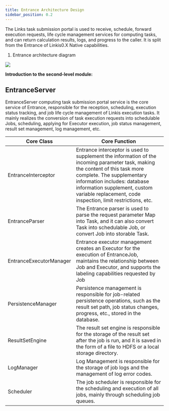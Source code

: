 ```yaml
---
title: Entrance Architecture Design
sidebar_position: 0.2
---
```


The Links task submission portal is used to receive, schedule, forward execution requests, life cycle management services for computing tasks, and can return calculation results, logs, and progress to the caller. It is split from the Entrance of Linkis0.X Native capabilities.

1. Entrance architecture diagram

![](/Images/Architecture/linkis-entrance-01.png)

**Introduction to the second-level module:**

EntranceServer
--------------

EntranceServer computing task submission portal service is the core service of Entrance, responsible for the reception, scheduling, execution status tracking, and job life cycle management of Linkis execution tasks. It mainly realizes the conversion of task execution requests into schedulable Jobs, scheduling, applying for Executor execution, job status management, result set management, log management, etc.

| Core Class | Core Function |
|-------------------------|---------------------|
| EntranceInterceptor | Entrance interceptor is used to supplement the information of the incoming parameter task, making the content of this task more complete. The supplementary information includes: database information supplement, custom variable replacement, code inspection, limit restrictions, etc. |
| EntranceParser | The Entrance parser is used to parse the request parameter Map into Task, and it can also convert Task into schedulable Job, or convert Job into storable Task. |
| EntranceExecutorManager | Entrance executor management creates an Executor for the execution of EntranceJob, maintains the relationship between Job and Executor, and supports the labeling capabilities requested by Job |
| PersistenceManager | Persistence management is responsible for job-related persistence operations, such as the result set path, job status changes, progress, etc., stored in the database. |
| ResultSetEngine | The result set engine is responsible for the storage of the result set after the job is run, and it is saved in the form of a file to HDFS or a local storage directory. |
| LogManager | Log Management is responsible for the storage of job logs and the management of log error codes. |
| Scheduler | The job scheduler is responsible for the scheduling and execution of all jobs, mainly through scheduling job queues. |